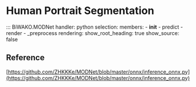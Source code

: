 # Human Portrait Segmentation

::: BiWAKO.MODNet
    handler: python
    selection:
        members:
            - __init__
            - predict
            - render
            - _preprocess
    rendering:
        show_root_heading: true
        show_source: false

## Reference

[https://github.com/ZHKKKe/MODNet/blob/master/onnx/inference_onnx.py](https://github.com/ZHKKKe/MODNet/blob/master/onnx/inference_onnx.py)